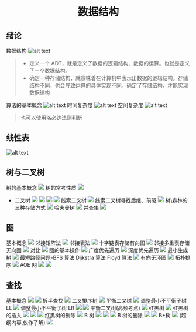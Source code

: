 # <p style="text-align:center">数据结构</p>

## 绪论

数据结构
![alt text](/notes/408/images-1/image-2.png)

> - 定义一个 ADT，就是定义了数据的逻辑结构、数据的运算。也就是定义了一个数据结构。
> - 确定一种存储结构，就意味着在计算机中表示出数据的逻辑结构。存储结构不同，也会导致运算的具体实现不同。确定了存储结构，才能实现数据结构

算法的基本概念
![alt text](/notes/408/images-1/image-3.png)
时间复杂度
![alt text](/notes/408/images-1/image-4.png)
空间复杂度
![alt text](/notes/408/images-1/image-5.png)

> 也可以使用洛必达法则判断

## 线性表

![alt text](/notes/408/images-1/image-6.png)

## 树与二叉树

树的基本概念
![](/notes/408/images-1/2025-07-31-22-32-20.png)
树的常考性质
![](/notes/408/images-1/2025-07-31-23-27-44.png)

- 二叉树
  ![](/notes/408/images-1/2025-07-31-23-39-10.png)
  ![](/notes/408/images-1/2025-08-01-12-41-37.png)
  ![](/notes/408/images-1/2025-08-01-13-08-42.png)
  ![](/notes/408/images-1/2025-08-01-13-41-12.png)
  线索二叉树
  ![](/notes/408/images-1/2025-08-01-14-30-28.png)
  线索二叉树寻找后继、前驱
  ![](/notes/408/images-1/2025-08-01-15-29-50.png)
  树\森林的三种存储方式
  ![](/notes/408/images-1/2025-08-01-15-46-43.png)
  哈夫曼树
  ![](/notes/408/images-1/2025-08-01-16-13-51.png)
  并查集
  ![](/notes/408/images-1/2025-08-01-16-46-12.png)

## 图

基本概念
![](/notes/408/images-1/2025-08-01-17-23-16.png)
邻接矩阵法
![](/notes/408/images-1/2025-08-01-19-24-49.png)
邻接表法
![](/notes/408/images-1/2025-08-01-19-39-34.png)
十字链表存储有向图
![](/notes/408/images-1/2025-08-01-19-44-09.png)
邻接多重表存储无向图
![](/notes/408/images-1/2025-08-01-20-05-00.png)
对比
![](/notes/408/images-1/2025-08-01-20-06-39.png)
图的基本操作
![](/notes/408/images-1/2025-08-01-20-15-08.png)
广度优先遍历
![](/notes/408/images-1/2025-08-01-20-34-57.png)
深度优先遍历
![](/notes/408/images-1/2025-08-01-22-55-32.png)
最小生成树
![](/notes/408/images-1/2025-08-01-23-02-07.png)
最短路径问题-BFS 算法
Dijkstra 算法
Floyd 算法
![](/notes/408/images-1/2025-08-02-10-58.png)
有向无环图
![](/notes/408/images-1/2025-08-02-11-01.png)
拓扑排序
![](/notes/408/images-1/2025-08-02-13-03-22.png)
AOE 网
![](/notes/408/images-1/2025-08-02-13-05-03.png)
![](/notes/408/images-1/2025-08-02-14-54-15.png)

## 查找

基本概念
![](/notes/408/images-1/2025-08-02-15-41-44.png)
![](/notes/408/images-1/2025-08-02-15-54-16.png)
折半查找
![](/notes/408/images-1/2025-08-02-16-21-37.png)
二叉排序树
![](/notes/408/images-1/2025-08-02-17-27-12.png)
平衡二叉树
![](/notes/408/images-1/2025-08-02-17-28-38.png)
调整最小不平衡子树 LL
![](/notes/408/images-1/2025-08-02-17-39-59.png)
调整最小不平衡子树 LR
![](/notes/408/images-1/2025-08-02-17-45-21.png)
![](/notes/408/images-1/2025-08-02-17-46-36.png)
平衡二叉树(高频考点)
![](/notes/408/images-1/2025-08-02-19-11-20.png)
红黑树
![](/notes/408/images-1/2025-08-02-19-48-52.png)
红黑树的插入
![](/notes/408/images-1/2025-08-02-20-37-58.png)
![](/notes/408/images-1/2025-08-02-20-51-47.png)
![](/notes/408/images-1/2025-08-02-23-53-06.png)
红黑树的删除
![](/notes/408/images-1/2025-08-02-23-53-51.png)
B 树
![](/notes/408/images-1/2025-08-03-00-07-04.png)
![](/notes/408/images-1/2025-08-03-00-15-24.png)
![](/notes/408/images-1/2025-08-03-00-20-25.png)
B 树的删除
![](/notes/408/images-1/2025-08-03-00-38-09.png)
![](/notes/408/images-1/2025-08-03-00-44-52.png)
B+树
![](/notes/408/images-1/2025-08-03-00-49-35.png)
(超纲内容,仅作了解)
![](/notes/408/images-1/2025-08-03-00-59-22.png)
